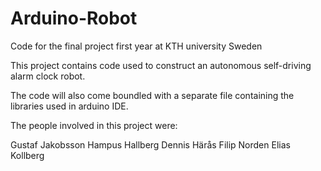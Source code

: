 # Arduino-Robot
Code for the final project first year at KTH university Sweden

This project contains code used to construct an autonomous self-driving alarm clock robot.

The code will also come boundled with a separate file containing the libraries used in arduino IDE.


The people involved in this project were:

Gustaf Jakobsson
Hampus Hallberg
Dennis Härås
Filip Norden
Elias Kollberg

